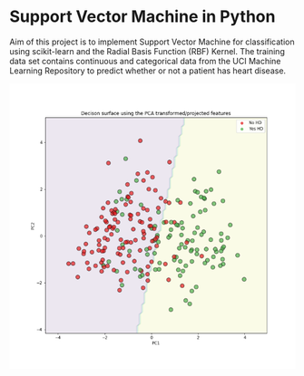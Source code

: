 # Support Vector Machine in Python

Aim of this project is to implement Support Vector Machine for classification using scikit-learn and the Radial Basis Function (RBF) Kernel. The training data set contains continuous and categorical data from the UCI Machine Learning Repository to predict whether or not a patient has heart disease.

![img](https://github.com/Joyoshish/ML-DL-Minijobs/blob/master/SVM-from-scratch/svm.png)
